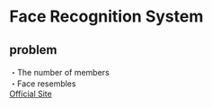 # Face Recognition System
## problem
・The number of members</br>
・Face resembles</br>
[Official Site](http://www.nogizaka46.com/)
